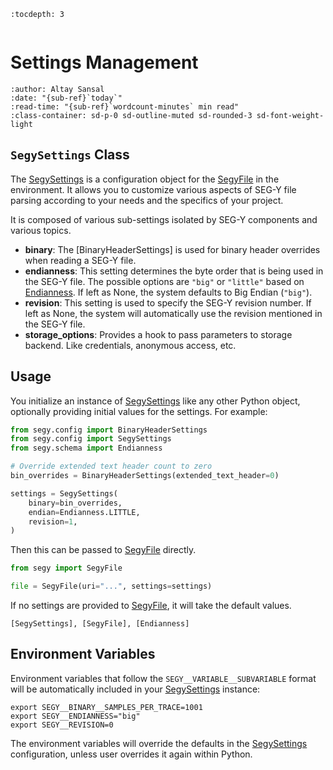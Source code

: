 ```{eval-rst}
:tocdepth: 3
```

```{currentModule} segy.config

```

# Settings Management

```{article-info}
:author: Altay Sansal
:date: "{sub-ref}`today`"
:read-time: "{sub-ref}`wordcount-minutes` min read"
:class-container: sd-p-0 sd-outline-muted sd-rounded-3 sd-font-weight-light
```

## `SegySettings` Class

The [SegySettings] is a configuration object for the
[SegyFile] in the environment. It allows you to customize various aspects of
SEG-Y file parsing according to your needs and the specifics of your project.

It is composed of various sub-settings isolated by SEG-Y components and various topics.

- **binary**: The [BinaryHeaderSettings] is used for binary header overrides
  when reading a SEG-Y file.
- **endianness**: This setting determines the byte order that is being used in the SEG-Y file.
  The possible options are `"big"` or `"little"` based on [Endianness]. If left as None,
  the system defaults to Big Endian (`"big"`).
- **revision**: This setting is used to specify the SEG-Y revision number. If left as
  None, the system will automatically use the revision mentioned in the SEG-Y file.
- **storage_options**: Provides a hook to pass parameters to storage backend. Like
  credentials, anonymous access, etc.

## Usage

You initialize an instance of [SegySettings] like any other Python object,
optionally providing initial values for the settings. For example:

```python
from segy.config import BinaryHeaderSettings
from segy.config import SegySettings
from segy.schema import Endianness

# Override extended text header count to zero
bin_overrides = BinaryHeaderSettings(extended_text_header=0)

settings = SegySettings(
    binary=bin_overrides,
    endian=Endianness.LITTLE,
    revision=1,
)
```

Then this can be passed to [SegyFile] directly.

```python
from segy import SegyFile

file = SegyFile(uri="...", settings=settings)
```

If no settings are provided to [SegyFile], it will take the default values.

```{seealso}
[SegySettings], [SegyFile], [Endianness]
```

## Environment Variables

Environment variables that follow the `SEGY__VARIABLE__SUBVARIABLE` format will be
automatically included in your [SegySettings] instance:

```shell
export SEGY__BINARY__SAMPLES_PER_TRACE=1001
export SEGY__ENDIANNESS="big"
export SEGY__REVISION=0
```

The environment variables will override the defaults in the [SegySettings]
configuration, unless user overrides it again within Python.

[endianness]: #Endianness
[segysettings]: #SegySettings
[segyfile]: #SegyFile
[segybinaryheadersettings]: #BinaryHeaderSettings
